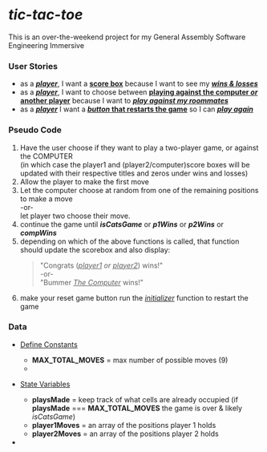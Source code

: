 # *tic-tac-toe*

This is an over-the-weekend project for my General Assembly Software Engineering Immersive

 ### User Stories
 * as a <ins>**_player_**</ins>, I want a <ins>**score box**</ins> because I want to see my <ins>**_wins & losses_**</ins>
 * as a <ins>**_player_**</ins>, I want to choose between <ins>**playing against the computer _or_ another player**</ins> because I want to <ins>**_play against my roommates_**</ins> 
 * as a <ins>**_player_**</ins> I want a <ins>**_button_ that restarts the game**</ins> so I can <ins>**_play again_**</ins>

### Pseudo Code

1. Have the user choose if they want to play a two-player game, or against the COMPUTER<br/>
(in which case the player1 and (player2/computer)score boxes will be updated with their respective titles and zeros under wins and losses)
2. Allow the player to make the first move 
3. Let the computer choose at random from one of the remaining positions to make a move 
    <br />
    -or- <br /> 
    let player two choose their move.
4. continue the game until **_isCatsGame_** or **_p1Wins_** or **_p2Wins_** or
    **_compWins_** 
5. depending on which of the above functions is called, that function should update the scorebox and also display: <br/> 
    >"Congrats (_<ins>player1</ins> or <ins>player2</ins>_) wins!"  <br/>
    -or- <br/>
    "Bummer _<ins>The Computer</ins>_ wins!"
6. make your reset game button run the _<ins>initializer</ins>_ function to restart the game

### Data

* <ins>Define Constants

    * **MAX_TOTAL_MOVES** = max number of possible moves (9)
    * 

* <ins>State Variables

    * **playsMade** = keep track of what cells are already occupied (if **playsMade** === **MAX_TOTAL_MOVES** the game is over & likely _isCatsGame_)
    * **player1Moves** = an array of the positions player 1 holds
    * **player2Moves** = an array of the positions player 2 holds

* <ins>